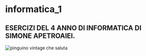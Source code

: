 # informatica_1
## ESERCIZI DEL 4 ANNO DI INFORMATICA DI SIMONE APETROAIEI. 
![pinguino vintage che saluta](https://media.istockphoto.com/id/1277285812/it/vettoriale/simpatico-lavoro-pinguino-online-su-computer-laptop-vettoriale-contorno-illustrazione.jpg?s=612x612&w=0&k=20&c=rH3uUdxhNMJ16EaLSQCYINzISEUKcsoC0RRjE_DRzh4=)
